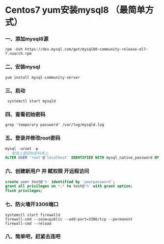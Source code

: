 

# Centos7 yum安装mysql8 （最简单方式）

### 一、添加mysql8源
```shell
rpm -Uvh https://dev.mysql.com/get/mysql80-community-release-el7-7.noarch.rpm
```

### 二、安装mysql
```shell
yum install mysql-community-server
```

### 三、启动
```shell
 systemctl start mysqld    
 ```

### 四、查看初始密码
```shell
grep 'temporary password' /var/log/mysqld.log
```

### 五、登录并修改root密码
```sql
mysql -uroot -p
-- 赋值上面初始密码填上
ALTER USER 'root'@'localhost' IDENTIFIED WITH mysql_native_password BY 'yourpassword';
```

### 六、创建新用户 并 赋权限 开远程访问
```sql
create user test@'%' identified by 'yourpassword';
grant all privileges on *.* to test@'%' with grant option;
flush privileges;
```

### 七、防火墙开3306端口

```shell
systemctl start firewalld
firewall-cmd --zone=public --add-port=3306/tcp --permanent
firewall-cmd --reload
```

### 八、简单吧，赶紧去连吧





